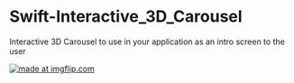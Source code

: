 # Swift-Interactive_3D_Carousel

Interactive 3D Carousel to use in your application as an intro screen to the user

<a href="https://imgflip.com/gif/34238v"><img src="https://i.imgflip.com/34238v.gif" title="made at imgflip.com"/></a>
